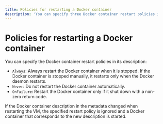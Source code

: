 ```yaml
---
title: Policies for restarting a Docker container
description: 'You can specify three Docker container restart policies in its description: Always, Never, and OnFailure.'
---
```


# Policies for restarting a Docker container

You can specify the Docker container restart policies in its description:
* `Always`: Always restart the Docker container when it is stopped. If the Docker container is stopped manually, it restarts only when the Docker daemon restarts.
* `Never`: Do not restart the Docker container automatically.
* `OnFailure`: Restart the Docker container only if it shut down with a non-zero return code.

If the Docker container description in the metadata changed when restarting the VM, the specified restart policy is ignored and a Docker container that corresponds to the new description is started.